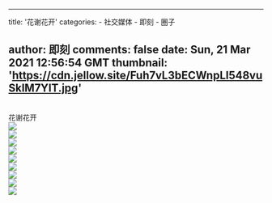 
---
title: '花谢花开'
categories: 
    - 社交媒体
    - 即刻
    - 圈子

author: 即刻
comments: false
date: Sun, 21 Mar 2021 12:56:54 GMT
thumbnail: 'https://cdn.jellow.site/Fuh7vL3bECWnpLI548vuSkIM7YIT.jpg'
---

<div>   
<br>花谢花开<br><picture><source srcset="https://cdn.jellow.site/Fuh7vL3bECWnpLI548vuSkIM7YIT.jpg/strip/format/webp" type="image/webp"><source srcset="https://cdn.jellow.site/Fuh7vL3bECWnpLI548vuSkIM7YIT.jpg" type="image/jpeg"><img referrerpolicy="no-referrer" src="https://cdn.jellow.site/Fuh7vL3bECWnpLI548vuSkIM7YIT.jpg"></picture><br><picture><source srcset="https://cdn.jellow.site/Frk9tSyBWKySXYxQdH8oS3D9SMu8.jpg/strip/format/webp" type="image/webp"><source srcset="https://cdn.jellow.site/Frk9tSyBWKySXYxQdH8oS3D9SMu8.jpg" type="image/jpeg"><img referrerpolicy="no-referrer" src="https://cdn.jellow.site/Frk9tSyBWKySXYxQdH8oS3D9SMu8.jpg"></picture><br><picture><source srcset="https://cdn.jellow.site/FpOks1TZaAo8ctOUk9djc3xWcENJ.jpg/strip/format/webp" type="image/webp"><source srcset="https://cdn.jellow.site/FpOks1TZaAo8ctOUk9djc3xWcENJ.jpg" type="image/jpeg"><img referrerpolicy="no-referrer" src="https://cdn.jellow.site/FpOks1TZaAo8ctOUk9djc3xWcENJ.jpg"></picture><br><picture><source srcset="https://cdn.jellow.site/FunZsxYRzQjQptQwXeDzjdZyhvUM.jpg/strip/format/webp" type="image/webp"><source srcset="https://cdn.jellow.site/FunZsxYRzQjQptQwXeDzjdZyhvUM.jpg" type="image/jpeg"><img referrerpolicy="no-referrer" src="https://cdn.jellow.site/FunZsxYRzQjQptQwXeDzjdZyhvUM.jpg"></picture><br><picture><source srcset="https://cdn.jellow.site/Fq3KuZs-2rtLpYgb4W54ZfPWEwPA.jpg/strip/format/webp" type="image/webp"><source srcset="https://cdn.jellow.site/Fq3KuZs-2rtLpYgb4W54ZfPWEwPA.jpg" type="image/jpeg"><img referrerpolicy="no-referrer" src="https://cdn.jellow.site/Fq3KuZs-2rtLpYgb4W54ZfPWEwPA.jpg"></picture><br><picture><source srcset="https://cdn.jellow.site/FmtsBA05Uz-ZqkiIGl2rz1S8YoTQ.jpg/strip/format/webp" type="image/webp"><source srcset="https://cdn.jellow.site/FmtsBA05Uz-ZqkiIGl2rz1S8YoTQ.jpg" type="image/jpeg"><img referrerpolicy="no-referrer" src="https://cdn.jellow.site/FmtsBA05Uz-ZqkiIGl2rz1S8YoTQ.jpg"></picture><br><picture><source srcset="https://cdn.jellow.site/FhatahJ7m82bU4vqa9Cu-dBxGu2I.jpg/strip/format/webp" type="image/webp"><source srcset="https://cdn.jellow.site/FhatahJ7m82bU4vqa9Cu-dBxGu2I.jpg" type="image/jpeg"><img referrerpolicy="no-referrer" src="https://cdn.jellow.site/FhatahJ7m82bU4vqa9Cu-dBxGu2I.jpg"></picture><br><picture><source srcset="https://cdn.jellow.site/FrOKL3U_HF13n7eQsNyML_AZCfpD.jpg/strip/format/webp" type="image/webp"><source srcset="https://cdn.jellow.site/FrOKL3U_HF13n7eQsNyML_AZCfpD.jpg" type="image/jpeg"><img referrerpolicy="no-referrer" src="https://cdn.jellow.site/FrOKL3U_HF13n7eQsNyML_AZCfpD.jpg"></picture><br><picture><source srcset="https://cdn.jellow.site/FqE7GDiU9oSL1cveSZ6He28zj6gr.jpg/strip/format/webp" type="image/webp"><source srcset="https://cdn.jellow.site/FqE7GDiU9oSL1cveSZ6He28zj6gr.jpg" type="image/jpeg"><img referrerpolicy="no-referrer" src="https://cdn.jellow.site/FqE7GDiU9oSL1cveSZ6He28zj6gr.jpg"></picture>  
</div>
            